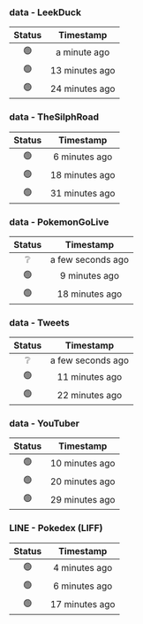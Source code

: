 ### data - LeekDuck
| Status | Timestamp |
|:------:|:---------:|
| 🟢 | a minute ago |
| 🟢 | 13 minutes ago |
| 🟢 | 24 minutes ago |

### data - TheSilphRoad
| Status | Timestamp |
|:------:|:---------:|
| 🟢 | 6 minutes ago |
| 🟢 | 18 minutes ago |
| 🟢 | 31 minutes ago |

### data - PokemonGoLive
| Status | Timestamp |
|:------:|:---------:|
| ❔ | a few seconds ago |
| 🟢 | 9 minutes ago |
| 🟢 | 18 minutes ago |

### data - Tweets
| Status | Timestamp |
|:------:|:---------:|
| ❔ | a few seconds ago |
| 🟢 | 11 minutes ago |
| 🟢 | 22 minutes ago |

### data - YouTuber
| Status | Timestamp |
|:------:|:---------:|
| 🟢 | 10 minutes ago |
| 🟢 | 20 minutes ago |
| 🟢 | 29 minutes ago |

### LINE - Pokedex (LIFF)
| Status | Timestamp |
|:------:|:---------:|
| 🟢 | 4 minutes ago |
| 🟢 | 6 minutes ago |
| 🟢 | 17 minutes ago |

